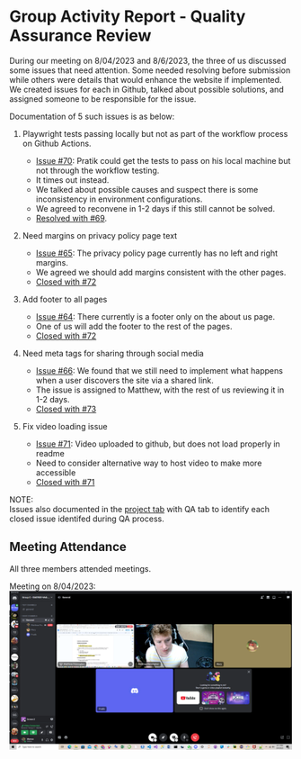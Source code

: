 # Group Activity Report - Quality Assurance Review

During our meeting on 8/04/2023 and 8/6/2023, the three of us discussed some issues that need attention. Some needed resolving before submission while others were details that would enhance the website if implemented. We created issues for each in Github, talked about possible solutions, and assigned someone to be responsible for the issue.

Documentation of 5 such issues is as below:

1. Playwright tests passing locally but not as part of the workflow process on Github Actions.
    * [Issue #70](https://github.com/Mattpdrexel/group-project-is601-851-teamc-final/issues/70): Pratik could get the tests to pass on his local machine but not through the workflow testing. 
    * It times out instead. 
    *   We talked about possible causes and suspect there is some inconsistency in environment configurations. 
    *   We agreed to reconvene in 1-2 days if this still cannot be solved.
    * [Resolved with #69](https://github.com/Mattpdrexel/group-project-is601-851-teamc-final/pull/69).

2. Need margins on privacy policy page text
    * [Issue #65](https://github.com/Mattpdrexel/group-project-is601-851-teamc-final/issues/65): The privacy policy page currently has no left and right margins. 
    * We agreed we should add margins consistent with the other pages. 
    * [Closed with #72](https://github.com/Mattpdrexel/group-project-is601-851-teamc-final/pull/72)

3. Add footer to all pages
    * [Issue #64](https://github.com/Mattpdrexel/group-project-is601-851-teamc-final/issues/64): There currently is a footer only on the about us page. 
    * One of us will add the footer to the rest of the pages.
    * [Closed with #72](https://github.com/Mattpdrexel/group-project-is601-851-teamc-final/pull/72)

4. Need meta tags for sharing through social media
    * [Issue #66](https://github.com/Mattpdrexel/group-project-is601-851-teamc-final/issues/66): We found that we still need to implement what happens when a user discovers the site via a shared link. 
    * The issue is assigned to Matthew, with the rest of us reviewing it in 1-2 days.
    * [Closed with #73](https://github.com/Mattpdrexel/group-project-is601-851-teamc-final/pull/73)

5. Fix video loading issue
    * [Issue #71](https://github.com/Mattpdrexel/group-project-is601-851-teamc-final/issues/71): Video uploaded to github, but does not load properly in readme
    * Need to consider alternative way to host video to make more accessible
    * [Closed with #71](https://github.com/Mattpdrexel/group-project-is601-851-teamc-final/issues/71#issuecomment-1672355598)


NOTE:<br>
Issues also documented in the [project tab](https://github.com/users/Mattpdrexel/projects/1/views/1) with QA tab to identify each closed issue identifed during QA process.


## Meeting Attendance
All three members attended meetings. 

Meeting on 8/04/2023:
![Meeting on 8/04/2023](public\images\screenshots\meeting_screenshot_08042023.png)

